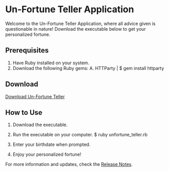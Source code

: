 <!-- Create a README file or a simple webpage that includes instructions on how to download and run the executable. Explain any prerequisites, system requirements, or configuration steps if necessary.

If you have different versions or updates, consider adding release notes to inform users about changes, bug fixes, or new features. -->


# Un-Fortune Teller Application

Welcome to the Un-Fortune Teller Application, where all advice given is questionable in nature! Download the executable below to get your personalized fortune.

## Prerequisites

1. Have Ruby installed on your system. 
2. Download the following Ruby gems:
    A. HTTParty | $ gem install httparty

## Download

[Download Un-Fortune Teller](https://drive.google.com/file/d/1lp1wkFVfZldiRphbXk_9JO5UqDd4pNBg/view?usp=drive_link)

## How to Use

1. Download the executable.

2. Run the executable on your computer.
    $ ruby unfortune_teller.rb

3. Enter your birthdate when prompted.

4. Enjoy your personalized fortune!

For more information and updates, check the [Release Notes]().
